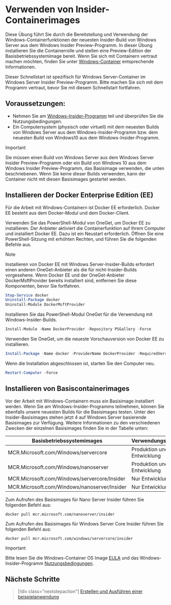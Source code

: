 
# <a name="using-insider-container-images"></a>Verwenden von Insider-Containerimages

Diese Übung führt Sie durch die Bereitstellung und Verwendung der Windows-Containerfunktionen der neuesten Insider-Build von Windows Server aus dem Windows Insider Preview-Programm. In dieser Übung installieren Sie die Containerrolle und stellen eine Preview-Edition der Basisbetriebssystemimage bereit. Wenn Sie sich mit Containern vertraut machen möchten, finden Sie unter [Windows-Container](../about/index.md) entsprechende Informationen.

Dieser Schnellstart ist spezifisch für Windows Server-Container im Windows Server Insider Preview-Programm. Bitte machen Sie sich mit dem Programm vertraut, bevor Sie mit diesem Schnellstart fortfahren.

## <a name="prerequisites"></a>Voraussetzungen:

- Nehmen Sie am [Windows-Insider-Programm](https://insider.windows.com/GettingStarted) teil und überprüfen Sie die Nutzungsbedingungen.
- Ein Computersystem (physisch oder virtuell) mit dem neuesten Builds von Windows Server aus dem Windows-Insider-Programm bzw. dem neuesten Build von Windows10 aus dem Windows-Insider-Programm.

> [!IMPORTANT]
> Sie müssen einen Build von Windows Server aus dem Windows Server Insider Preview-Programm oder ein Build von Windows 10 aus dem Windows Insider Preview-Programm, das Basisimage verwenden, die unten beschriebenen. Wenn Sie keine dieser Builds verwenden, kann der Container nicht mit diesen Basisimages gestartet werden.

## <a name="install-docker-enterprise-edition-ee"></a>Installieren der Docker Enterprise Edition (EE)

Für die Arbeit mit Windows-Containern ist Docker EE erforderlich. Docker EE besteht aus dem Docker-Modul und dem Docker-Client.

Verwenden Sie das PowerShell-Modul von OneGet, um Docker EE zu installieren. Der Anbieter aktiviert die Containerfunktion auf Ihrem Computer und installiert Docker EE. Dazu ist ein Neustart erforderlich. Öffnen Sie eine PowerShell-Sitzung mit erhöhten Rechten, und führen Sie die folgenden Befehle aus.

> [!NOTE]
> Installieren von Docker EE mit Windows Server-Insider-Builds erfordert einen anderen OneGet-Anbieter als die für nicht-Insider-Builds vorgesehene. Wenn Docker EE und der OneGet-Anbieter DockerMsftProvider bereits installiert sind, entfernen Sie diese Komponenten, bevor Sie fortfahren.

```powershell
Stop-Service docker
Uninstall-Package docker
Uninstall-Module DockerMsftProvider
```

Installieren Sie das PowerShell-Modul OneGet für die Verwendung mit Windows-Insider-Builds.

```powershell
Install-Module -Name DockerProvider -Repository PSGallery -Force
```

Verwenden Sie OneGet, um die neueste Vorschauversion von Docker EE zu installieren.

```powershell
Install-Package -Name docker -ProviderName DockerProvider -RequiredVersion Preview
```

Wenn die Installation abgeschlossen ist, starten Sie den Computer neu.

```powershell
Restart-Computer -Force
```

## <a name="install-base-container-image"></a>Installieren von Basiscontainerimages

Vor der Arbeit mit Windows-Containern muss ein Basisimage installiert werden. Wenn Sie am Windows-Insider-Programms teilnehmen, können Sie ebenfalls unsere neuesten Builds für die Basisimages testen. Unter den Insider-Basisimages stehen jetzt 4 auf Windows Server basierende Basisimages zur Verfügung. Weitere Informationen zu den verschiedenen Zwecken der einzelnen Basisimages finden Sie in der Tabelle unten:

| Basisbetriebssystemimages                       | Verwendungszweck                      |
|-------------------------------------|----------------------------|
| MCR.Microsoft.com/Windows/servercore         | Produktion und Entwicklung |
| MCR.Microsoft.com/Windows/nanoserver              | Produktion und Entwicklung |
| MCR.Microsoft.com/Windows/servercore/Insider | Nur Entwicklung           |
| MCR.Microsoft.com/Windows/nanoserver/Insider        | Nur Entwicklung           |

Zum Aufrufen des Basisimages für Nano Server Insider führen Sie folgenden Befehl aus:

```console
docker pull mcr.microsoft.com/nanoserver/insider
```

Zum Aufrufen des Basisimages für Windows Server Core Insider führen Sie folgenden Befehl aus:

```console
docker pull mcr.microsoft.com/windows/servercore/insider
```

> [!IMPORTANT]
> Bitte lesen Sie die Windows-Container OS Image [EULA](../EULA.md ) und das Windows-Insider-Programm [Nutzungsbedingungen](https://www.microsoft.com/software-download/windowsinsiderpreviewserver).

## <a name="next-steps"></a>Nächste Schritte

> [!div class="nextstepaction"]
> [Erstellen und Ausführen einer beispielanwendung](./Nano-RS3-.NET-Core-and-PS.md)
